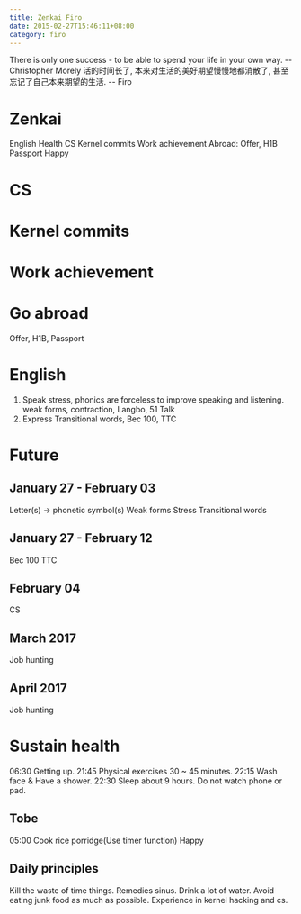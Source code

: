 ```yaml
---
title: Zenkai Firo
date: 2015-02-27T15:46:11+08:00 
category: firo
---
```

There is only one success - to be able to spend your life in your own way. --Christopher Morely
活的时间长了, 本来对生活的美好期望慢慢地都消散了, 甚至忘记了自己本来期望的生活. -- Firo

# Zenkai
English
Health
CS
Kernel commits
Work achievement
Abroad: Offer, H1B
Passport
Happy
# CS
# Kernel commits
# Work achievement
# Go abroad
Offer, H1B, Passport
# English
1. Speak
stress, phonics are forceless to improve speaking and listening.
weak forms, contraction, Langbo, 51 Talk
2. Express
Transitional words, Bec 100, TTC



# Future
## January 27 - February 03
Letter(s) -> phonetic symbol(s)
Weak forms
Stress
Transitional words
## January 27 - February 12
Bec 100
TTC

## February 04
CS

## March 2017
Job hunting

## April 2017
Job hunting

# Sustain health
06:30 Getting up.
21:45 Physical exercises 30 ~ 45 minutes.
22:15 Wash face & Have a shower.
22:30 Sleep about 9 hours. Do not watch phone or pad.
## Tobe
05:00 Cook rice porridge(Use timer function)
Happy

## Daily principles
Kill the waste of time things.
Remedies sinus.
Drink a lot of water.
Avoid eating junk food as much as possible.
Experience in kernel hacking and cs.


